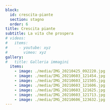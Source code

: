 ```yaml
---
block: 
  id: crescita-piante
  section: stagno
  order: 6
title: Crescita piante
subtitle: La vita che prospera
# videos:
#   items:
#     - youtube: xyz
#       vimeo: xyz
gallery:
#   title: Galleria immagini
  items:
    - image: ./media/IMG_20210425_092220.jpg
    - image: ./media/IMG_20210603_121454.jpg
    - image: ./media/IMG_20210603_121505.jpg
    - image: ./media/IMG_20210603_121606.jpg
    - image: ./media/IMG_20210603_121625.jpg
    - image: ./media/IMG_20210603_121713.jpg
    - image: ./media/IMG_20210606_123632.jpg
---
```

